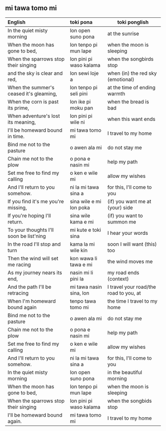 ## mi tawa tomo mi

<!--

## opener

ni li kalama musi "mi tawa tomo mi"

> Words and Music by Marta Keen

nimi en kalama musi li tan jan Marta Keen

> Arrangement by Jay Althouse

kalama musi ante li tan jan Jay Althouse

> Translation by @gregdan3

-->

<!-- Broader problem: many of these phrases are contextual phrases. In Toki
Pona, these are either marked as "phrase LA sentence" or "sentence LON phrase". -->

| English                                 | toki pona                | toki ponglish                          |
| :-------------------------------------- | :----------------------- | -------------------------------------- |
| In the quiet misty morning              | lon open suno pona       | at the sunrise                         |
| When the moon has gone to bed,          | lon tenpo pi mun lape    | when the moon is sleeping              |
| When the sparrows stop their singing    | lon pini pi waso kalama  | when the songbirds stop                |
| and the sky is clear and red,           | lon sewi loje a          | when (in) the red sky (emotional)      |
| When the summer's ceased it's gleaming, | lon tenpo pi seli pini   | at the time of ending warmth           |
| When the corn is past its prime,        | lon ike pi moku pan      | when the bread is bad                  |
| When adventure's lost its meaning,      | lon pini pi wile ni      | when this want ends                    |
| I'll be homeward bound in time.         | mi tawa tomo mi          | I travel to my home                    |
| Bind me not to the pasture              | o awen ala mi            | do not stay me                         |
| Chain me not to the plow                | o pona e nasin mi        | help my path                           |
| Set me free to find my calling          | o ken e wile mi          | allow my wishes                        |
| And I'll return to you somehow.         | ni la mi tawa sina a     | for this, I'll come to you             |
| If you find it's me you're missing,     | sina wile e mi lon poka  | (if) you want me at (your) side        |
| If you're hoping I'll return.           | sina wile kama e mi      | (if) you want to summon me             |
| To your thoughts I'll soon be list'ning | mi kute e toki sina      | I hear your words                      |
| In the road I'll stop and turn          | kama la mi wile kin      | soon I will want (this) too            |
| Then the wind will set me racing        | kon wawa li tawa e mi    | the wind moves me                      |
| As my journey nears its end,            | nasin mi li pini la      | my road ends (context)                 |
| And the path I'll be retracing          | mi tawa nasin sina, lon  | I travel your road/the road to you, at |
| When I'm homeward bound again           | tenpo tawa tomo mi       | the time I travel to my home           |
| Bind me not to the pasture              | o awen ala mi            | do not stay me                         |
| Chain me not to the plow                | o pona e nasin mi        | help my path                           |
| Set me free to find my calling          | o ken e wile mi          | allow my wishes                        |
| And I'll return to you somehow.         | ni la mi tawa sina a     | for this, I'll come to you             |
| In the quiet misty morning              | lon open suno pona       | in the beautiful morning               |
| When the moon has gone to bed,          | lon tenpo pi mun lape    | when the moon is sleeping              |
| When the sparrows stop their singing    | lon pini pi waso kalama  | when the songbids stop                 |
| I'll be homeward bound again.           | mi tawa tomo mi          | I travel to my home                    |
